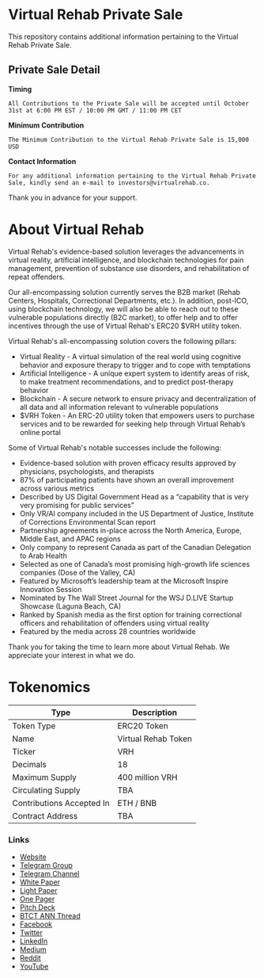 # Virtual Rehab Private Sale

This repository contains additional information pertaining to the Virtual Rehab Private Sale.

## Private Sale Detail

**Timing**

```git
All Contributions to the Private Sale will be accepted until October 31st at 6:00 PM EST / 10:00 PM GMT / 11:00 PM CET
```


**Minimum Contribution**

```git
The Minimum Contribution to the Virtual Rehab Private Sale is 15,000 USD
```

**Contact Information**


```node
For any additional information pertaining to the Virtual Rehab Private Sale, kindly send an e-mail to investors@virtualrehab.co.
```

Thank you in advance for your support.

# About Virtual Rehab

Virtual Rehab's evidence-based solution leverages the advancements in virtual reality, artificial intelligence, and blockchain technologies for pain management, prevention of substance use disorders, and rehabilitation of repeat offenders. 

Our all-encompassing solution currently serves the B2B market (Rehab Centers, Hospitals, Correctional Departments, etc.). In addition, post-ICO, using blockchain technology, we will also be able to reach out to these vulnerable populations directly (B2C market), to offer help and to offer incentives through the use of Virtual Rehab's ERC20 $VRH utility token.

Virtual Rehab's all-encompassing solution covers the following pillars:

- Virtual Reality - A virtual simulation of the real world using cognitive behavior and exposure therapy to trigger and to cope with temptations
- Artificial Intelligence - A unique expert system to identify areas of risk, to make treatment recommendations, and to predict post-therapy behavior
- Blockchain - A secure network to ensure privacy and decentralization of all data and all information relevant to vulnerable populations
- $VRH Token - An ERC-20 utility token that empowers users to purchase services and to be rewarded for seeking help through Virtual Rehab’s online portal

Some of Virtual Rehab's notable successes include the following:

- Evidence-based solution with proven efficacy results approved by physicians, psychologists, and therapists
- 87% of participating patients have shown an overall improvement across various metrics
- Described by US Digital Government Head as a “capability that is very very promising for public services”
- Only VR/AI company included in the US Department of Justice, Institute of Corrections Environmental Scan report
- Partnership agreements in-place across the North America, Europe, Middle East, and APAC regions
- Only company to represent Canada as part of the Canadian Delegation to Arab Health
- Selected as one of Canada’s most promising high-growth life sciences companies (Dose of the Valley, CA)
- Featured by Microsoft’s leadership team at the Microsoft Inspire Innovation Session
- Nominated by The Wall Street Journal for the WSJ D.LIVE Startup Showcase (Laguna Beach, CA)
- Ranked by Spanish media as the first option for training correctional officers and rehabilitation of offenders using virtual reality 
- Featured by the media across 28 countries worldwide

Thank you for taking the time to learn more about Virtual Rehab. We appreciate your interest in what we do.


# Tokenomics



| Type  | Description  |
| -------- | -------- |
| Token Type     | ERC20 Token   |
| Name     | Virtual Rehab Token  |
| Ticker | VRH |
| Decimals | 18 |
| Maximum Supply | 400 million VRH |
| Circulating Supply | TBA |
| Contributions Accepted In | ETH / BNB |
| Contract Address | TBA |





### Links

- [Website](https://www.virtualrehab.co)
- [Telegram Group](https://t.me/virtualrehab)
- [Telegram Channel](https://t.me/virtualrehab_announcements)
- [White Paper](https://www.virtualrehab.co/vr-new-uploads/White%20Paper.pdf)
- [Light Paper](https://www.virtualrehab.co/vr-new-uploads/Light-Paper.pdf)
- [One Pager](https://www.virtualrehab.co/vr-new-uploads/Virtual-Rehab-One-Pager.pdf)
- [Pitch Deck](https://www.virtualrehab.co/vr-new-uploads/Virtual-Rehab-Pitch-Deck.pdf)
- [BTCT ANN Thread](https://bitcointalk.org/index.php?topic=4657682)
- [Facebook](https://www.facebook.com/ViRehab)
- [Twitter](https://twitter.com/ViRehab)
- [LinkedIn](https://www.linkedin.com/company/virtual-rehab/)
- [Medium](https://medium.com/@VirtualRehab)
- [Reddit](https://www.reddit.com/r/ViRehab/)
- [YouTube](https://www.youtube.com/c/virtualrehab)
